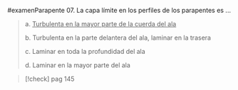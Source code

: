 #examenParapente 
07. La capa límite en los perfiles de los parapentes
es ...

> a. <u>Turbulenta en la mayor parte de la cuerda del ala</u>
> 
> b. Turbulenta en la parte delantera del ala, laminar en
> la trasera
> 
> c. Laminar en toda la profundidad del ala
> 
> d. Laminar en la mayor parte del ala

> [!check] 
> pag 145 